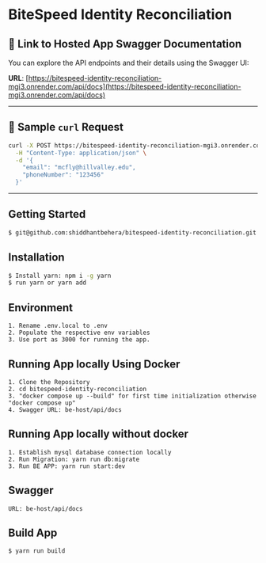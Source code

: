 # BiteSpeed Identity Reconciliation

## 🔗 Link to Hosted App Swagger Documentation

You can explore the API endpoints and their details using the Swagger UI:

**URL**: [https://bitespeed-identity-reconciliation-mgi3.onrender.com/api/docs](https://bitespeed-identity-reconciliation-mgi3.onrender.com/api/docs)

---

## 🧪 Sample `curl` Request

```bash
curl -X POST https://bitespeed-identity-reconciliation-mgi3.onrender.com/identify-reconciliation \
  -H "Content-Type: application/json" \
  -d '{
    "email": "mcfly@hillvalley.edu",
    "phoneNumber": "123456"
  }'
```
---

## Getting Started

```bash
$ git@github.com:shiddhantbehera/bitespeed-identity-reconciliation.git
```

## Installation

```bash
$ Install yarn: npm i -g yarn
$ run yarn or yarn add
```

## Environment

```
1. Rename .env.local to .env
2. Populate the respective env variables
3. Use port as 3000 for running the app.
```

## Running App locally Using Docker

```
1. Clone the Repository
2. cd bitespeed-identity-reconciliation
3. "docker compose up --build" for first time initialization otherwise "docker compose up"
4. Swagger URL: be-host/api/docs
```


## Running App locally without docker

```
1. Establish mysql database connection locally
2. Run Migration: yarn run db:migrate
3. Run BE APP: yarn run start:dev
```

## Swagger

```
URL: be-host/api/docs
```

## Build App

```bash
$ yarn run build
```
